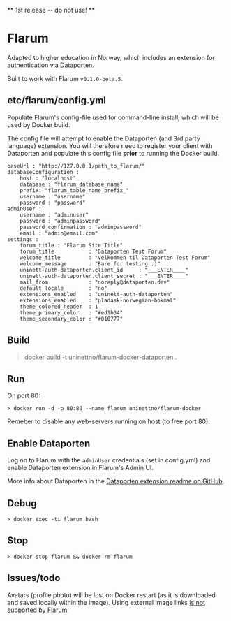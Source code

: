 
** 1st release -- do not use! **

# Flarum

Adapted to higher education in Norway, which includes an extension for authentication via Dataporten.

Built to work with Flarum `v0.1.0-beta.5`.

## etc/flarum/config.yml

Populate Flarum's config-file used for command-line install, which will be used by Docker build. 

The config file will attempt to enable the Dataporten (and 3rd party language) extension. You will therefore need to register your client with Dataporten and populate this config file **prior** to running the Docker build.


```
baseUrl : "http://127.0.0.1/path_to_flarum/"
databaseConfiguration :
    host : "localhost"
    database : "flarum_database_name"
    prefix: "flarum_table_name_prefix_"
    username : "username"
    password : "password"
adminUser : 
    username : "adminuser"
    password : "adminpassword"
    password_confirmation : "adminpassword"
    email : "admin@email.com"
settings : 
    forum_title : "Flarum Site Title"
    forum_title           : "Dataporten Test Forum"
    welcome_title         : "Velkommen til Dataporten Test Forum"
    welcome_message       : "Bare for testing :)"
    uninett-auth-dataporten.client_id     : "___ENTER____"
    uninett-auth-dataporten.client_secret : "___ENTER____"
    mail_from             : "noreply@dataporten.dev"
    default_locale        : "no"
    extensions_enabled    : "uninett-auth-dataporten"
    extensions_enabled    : "pladask-norwegian-bokmal"
    theme_colored_header  : 1
    theme_primary_color   : "#ed1b34"
    theme_secondary_color : "#010777"
```

## Build

> docker build -t uninettno/flarum-docker-dataporten .


## Run

On port 80:

	> docker run -d -p 80:80 --name flarum uninettno/flarum-docker

Remeber to disable any web-servers running on host (to free port 80).

## Enable Dataporten

Log on to Flarum with the `adminUser` credentials (set in config.yml) and enable Dataporten extension in Flarum's Admin UI.

More info about Dataporten in the [Dataporten extension readme on GitHub](https://github.com/skrodal/flarum-ext-auth-dataporten).

## Debug

	> docker exec -ti flarum bash

## Stop
	
	> docker stop flarum && docker rm flarum

## Issues/todo

Avatars (profile photo) will be lost on Docker restart (as it is downloaded and saved locally within the image). Using external image links [is not supported by Flarum](https://discuss.flarum.org/d/3041-upload-avatar-to-imgur)

